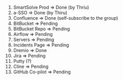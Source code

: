 
1. SmartSolve Prod    => Done (by Thriu)
2. a-SSO              => Done (by Thiru)
3. Confluence         => Done (self-subscribe to the group)
4. BitBucket          => Pending
5. BitBucket Repo     => Pending
6. Airflow            => Pending
7. Servers            => Pending
8. Incidents Page     => Pending
9. Dremio             => Done 
10. Jira              => Pending
11. Putty (?)
12. Cline             => Pending
13. GitHub Co-pilot   => Pending

